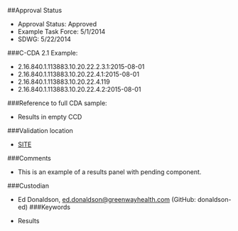 ##Approval Status 

* Approval Status: Approved
* Example Task Force: 5/1/2014
* SDWG: 5/22/2014


###C-CDA 2.1 Example: 

* 2.16.840.1.113883.10.20.22.2.3.1:2015-08-01
* 2.16.840.1.113883.10.20.22.4.1:2015-08-01
* 2.16.840.1.113883.10.20.22.4.119
* 2.16.840.1.113883.10.20.22.4.2:2015-08-01

###Reference to full CDA sample:
* Results in empty CCD


###Validation location

* [SITE](https://sitenv.org/c-cda-validator)


###Comments

* This is an example of a results panel with pending component.

###Custodian

*  Ed Donaldson, ed.donaldson@greenwayhealth.com (GitHub: donaldson-ed)
###Keywords

* Results